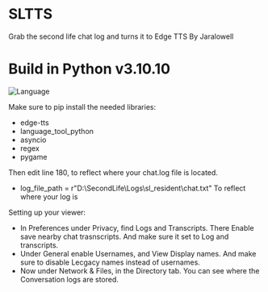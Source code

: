 # SLTTS
Grab the second life chat log and turns it to Edge TTS
By Jaralowell

# Build in Python v3.10.10
![Language](https://img.shields.io/badge/language-Python-blue.svg)

Make sure to pip install the needed libraries:
* edge-tts 
* language_tool_python
* asyncio
* regex
* pygame

Then edit line 180, to reflect where your chat.log file is located.
* log_file_path = r"D:\SecondLife\Logs\sl_resident\chat.txt"
To reflect where your log is

Setting up your viewer:
* In Preferences under Privacy, find Logs and Transcripts. There Enable save nearby chat trasnscripts. And make sure it set to Log and transcripts.
* Under General enable Usernames, and View Display names. And make sure to disable Lecgacy names instead of usernames.
* Now under Network & Files, in the Directory tab. You can see where the Conversation logs are stored.
